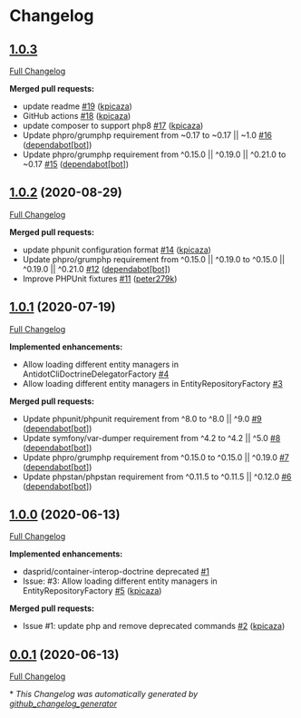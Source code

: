 # Changelog

## [1.0.3](https://github.com/antidot-framework/doctrine/tree/1.0.3)

[Full Changelog](https://github.com/antidot-framework/doctrine/compare/1.0.2...1.0.3)

**Merged pull requests:**

- update readme [\#19](https://github.com/antidot-framework/doctrine/pull/19) ([kpicaza](https://github.com/kpicaza))
- GitHub actions [\#18](https://github.com/antidot-framework/doctrine/pull/18) ([kpicaza](https://github.com/kpicaza))
- update composer to support php8 [\#17](https://github.com/antidot-framework/doctrine/pull/17) ([kpicaza](https://github.com/kpicaza))
- Update phpro/grumphp requirement from ~0.17 to ~0.17 || ~1.0 [\#16](https://github.com/antidot-framework/doctrine/pull/16) ([dependabot[bot]](https://github.com/apps/dependabot))
- Update phpro/grumphp requirement from ^0.15.0 || ^0.19.0 || ^0.21.0 to ~0.17 [\#15](https://github.com/antidot-framework/doctrine/pull/15) ([dependabot[bot]](https://github.com/apps/dependabot))

## [1.0.2](https://github.com/antidot-framework/doctrine/tree/1.0.2) (2020-08-29)

[Full Changelog](https://github.com/antidot-framework/doctrine/compare/1.0.1...1.0.2)

**Merged pull requests:**

- update phpunit configuration format [\#14](https://github.com/antidot-framework/doctrine/pull/14) ([kpicaza](https://github.com/kpicaza))
- Update phpro/grumphp requirement from ^0.15.0 || ^0.19.0 to ^0.15.0 || ^0.19.0 || ^0.21.0 [\#12](https://github.com/antidot-framework/doctrine/pull/12) ([dependabot[bot]](https://github.com/apps/dependabot))
- Improve PHPUnit fixtures [\#11](https://github.com/antidot-framework/doctrine/pull/11) ([peter279k](https://github.com/peter279k))

## [1.0.1](https://github.com/antidot-framework/doctrine/tree/1.0.1) (2020-07-19)

[Full Changelog](https://github.com/antidot-framework/doctrine/compare/1.0.0...1.0.1)

**Implemented enhancements:**

- Allow loading different entity managers in AntidotCliDoctrineDelegatorFactory [\#4](https://github.com/antidot-framework/doctrine/issues/4)
- Allow loading different entity managers in EntityRepositoryFactory [\#3](https://github.com/antidot-framework/doctrine/issues/3)

**Merged pull requests:**

- Update phpunit/phpunit requirement from ^8.0 to ^8.0 || ^9.0 [\#9](https://github.com/antidot-framework/doctrine/pull/9) ([dependabot[bot]](https://github.com/apps/dependabot))
- Update symfony/var-dumper requirement from ^4.2 to ^4.2 || ^5.0 [\#8](https://github.com/antidot-framework/doctrine/pull/8) ([dependabot[bot]](https://github.com/apps/dependabot))
- Update phpro/grumphp requirement from ^0.15.0 to ^0.15.0 || ^0.19.0 [\#7](https://github.com/antidot-framework/doctrine/pull/7) ([dependabot[bot]](https://github.com/apps/dependabot))
- Update phpstan/phpstan requirement from ^0.11.5 to ^0.11.5 || ^0.12.0 [\#6](https://github.com/antidot-framework/doctrine/pull/6) ([dependabot[bot]](https://github.com/apps/dependabot))

## [1.0.0](https://github.com/antidot-framework/doctrine/tree/1.0.0) (2020-06-13)

[Full Changelog](https://github.com/antidot-framework/doctrine/compare/0.0.1...1.0.0)

**Implemented enhancements:**

- dasprid/container-interop-doctrine deprecated [\#1](https://github.com/antidot-framework/doctrine/issues/1)
- Issue: \#3: Allow loading different entity managers in EntityRepositoryFactory [\#5](https://github.com/antidot-framework/doctrine/pull/5) ([kpicaza](https://github.com/kpicaza))

**Merged pull requests:**

- Issue \#1: update php and remove deprecated commands [\#2](https://github.com/antidot-framework/doctrine/pull/2) ([kpicaza](https://github.com/kpicaza))

## [0.0.1](https://github.com/antidot-framework/doctrine/tree/0.0.1) (2020-06-13)

[Full Changelog](https://github.com/antidot-framework/doctrine/compare/e451da2c3f2820f7a560d4ddd950ce0050b1e037...0.0.1)



\* *This Changelog was automatically generated by [github_changelog_generator](https://github.com/github-changelog-generator/github-changelog-generator)*
